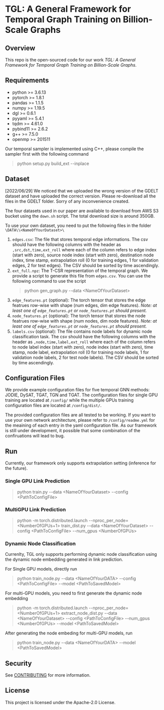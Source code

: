 # TGL: A General Framework for Temporal Graph Training on Billion-Scale Graphs

## Overview

This repo is the open-sourced code for our work *TGL: A General Framework for Temporal Graph Training on Billion-Scale Graphs*.

## Requirements
- python >= 3.6.13
- pytorch >= 1.8.1
- pandas >= 1.1.5
- numpy >= 1.19.5
- dgl >= 0.6.1
- pyyaml >= 5.4.1
- tqdm >= 4.61.0
- pybind11 >= 2.6.2
- g++ >= 7.5.0
- openmp >= 201511

Our temporal sampler is implemented using C++, please compile the sampler first with the following command
> python setup.py build_ext --inplace

## Dataset

[2022/06/29] We noticed that we uploaded the wrong version of the GDELT dataset and have uploaded the correct version. Please re-download all the files in the GDELT folder. Sorry of any inconvenience created.

The four datasets used in our paper are available to download from AWS S3 bucket using the `down.sh` script. The total download size is around 350GB.

To use your own dataset, you need to put the following files in the folder `\DATA\\<NameOfYourDataset>\`

1. `edges.csv`: The file that stores temporal edge informations. The csv should have the following columns with the header as `,src,dst,time,ext_roll` where each of the column refers to edge index (start with zero), source node index (start with zero), destination node index, time stamp, extrapolation roll (0 for training edges, 1 for validation edges, 2 for test edges). The CSV should be sorted by time ascendingly.
2. `ext_full.npz`: The T-CSR representation of the temporal graph. We provide a script to generate this file from `edges.csv`. You can use the following command to use the script 
    >python gen_graph.py --data \<NameOfYourDataset>
3. `edge_features.pt` (optional): The torch tensor that stores the edge featrues row-wise with shape (num edges, dim edge features). *Note: at least one of `edge_features.pt` or `node_features.pt` should present.*
4. `node_features.pt` (optional): The torch tensor that stores the node featrues row-wise with shape (num nodes, dim node features). *Note: at least one of `edge_features.pt` or `node_features.pt` should present.*
5. `labels.csv` (optional): The file contains node labels for dynamic node classification task. The csv should have the following columns with the header as `,node,time,label,ext_roll` where each of the column refers to node label index (start with zero), node index (start with zero), time stamp, node label, extrapolation roll (0 for training node labels, 1 for validation node labels, 2 for test node labels). The CSV should be sorted by time ascendingly.

## Configuration Files

We provide example configuration files for five temporal GNN methods: JODIE, DySAT, TGAT, TGN and TGAT. The configuration files for single GPU training are located at `/config/` while the multiple GPUs training configuration files are located at `/config/dist/`.

The provided configuration files are all tested to be working. If you want to use your own network architecture, please refer to `/config/readme.yml` for the meaining of each entry in the yaml configuration file. As our framework is still under development, it possible that some combination of the confiruations will lead to bug. 

## Run

Currently, our framework only supports extrapolation setting (inference for the future).

### Single GPU Link Prediction
>python train.py --data \<NameOfYourDataset> --config \<PathToConfigFile>

### MultiGPU Link Prediction
>python -m torch.distributed.launch --nproc_per_node=\<NumberOfGPUs+1> train_dist.py --data \<NameOfYourDataset> --config \<PathToConfigFile> --num_gpus \<NumberOfGPUs>

### Dynamic Node Classification

Currenlty, TGL only supports performing dynamic node classification using the dynamic node embedding generated in link prediction. 

For Single GPU models, directly run
>python train_node.py --data \<NameOfYourDATA> --config \<PathToConfigFile> --model \<PathToSavedModel>

For multi-GPU models, you need to first generate the dynamic node embedding
>python -m torch.distributed.launch --nproc_per_node=\<NumberOfGPUs+1> extract_node_dist.py --data \<NameOfYourDataset> --config \<PathToConfigFile> --num_gpus \<NumberOfGPUs> --model \<PathToSavedModel>

After generating the node embeding for multi-GPU models, run
>python train_node.py --data \<NameOfYourDATA> --model \<PathToSavedModel>

## Security

See [CONTRIBUTING](CONTRIBUTING.md#security-issue-notifications) for more information.

## License

This project is licensed under the Apache-2.0 License.
